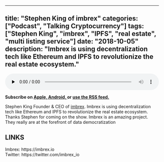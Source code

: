 
---
title: "Stephen King of imbrex"
categories: ["Podcast", "Talking Cryptocurrency"]
tags: ["Stephen King", "imbrex", "IPFS", "real estate", "multi listing service"]
date: "2018-10-05"
description: "Imbrex is using decentralization tech like Ethereum and IPFS to revolutionize the real estate ecosystem."
---
<p>
<audio controls="" preload="none" style="width:100%;">
  <source src="http://traffic.libsyn.com/talkingcryptocurrency/TalkingCryptocurrency_054.mp3" type="audio/mpeg">
Your browser does not support the audio element.
</audio>
</p>


<p>
<strong>
Subscribe on 
        <a href="https://itunes.apple.com/us/podcast/talking-cryptocurrency/id1388099603?mt=2app=podcast">
            Apple,
        </a>
        <a href="https://www.google.com/podcasts?feed=aHR0cDovL3RhbGtpbmdjcnlwdG9jdXJyZW5jeS5saWJzeW4uY29tL3Jzcw%3D%3D">
          Android,
        </a>
        or
        <a href="http://talkingcryptocurrency.libsyn.com/rss">
          use the RSS feed.
         </a>
</strong>
</p>

Stephen King Founder & CEO of <a href="https://imbrex.io">imbrex</a>. Imbrex is using decentralization tech like Ethereum and IPFS to revolutionize the real estate ecosystem. Thanks Stephen for coming on the show. Imbrex is an amazing project. They really are at the forefront of data democratization

<h2>LINKS</h2>
Imbrex: https://imbrex.io<br>
Twitter: https://twitter.com/imbrex_io<br>





